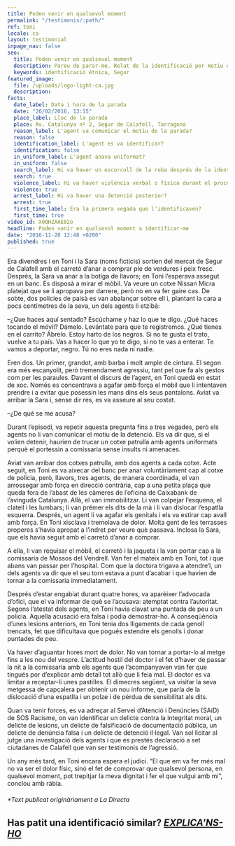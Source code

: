 ```yaml
---
title: Poden venir en qualsevol moment
permalink: "/testimonis/:path/"
ref: toni
locale: ca
layout: testimonial
inpage_nav: false
seo:
  title: Poden venir en qualsevol moment
  description: Pareu de parar-me. Relat de la identificació per motiu étnic al mercat de Segur de Calafell.
  keywords: identificació étnica, Segur
featured_image:
  file: /uploads/logo-light-ca.jpg
  description: 
facts:
  date_label: Data i hora de la parada
  date: "26/02/2016, 13:15"
  place_label: Lloc de la parada
  place: Av. Catalunya nº 2, Segur de Calafell, Tarragona
  reason_label: L'agent va comunicar el motiu de la parada?
  reason: false
  identification_label: L'agent es va identificar?
  identification: false
  in_uniform_label: L'agent anava uniformat?
  in_uniform: false
  search_label: Hi va haver un escorcoll de la roba després de la identificació?
  search: true
  violence_label: Hi va haver violència verbal o física durant el procediment d'identificació i registre?
  violence: true
  arrest_label: Hi va haver una detenció posterior?
  arrest: true
  first_time_label: Era la primera vegada que l'identificaven?
  first_time: true
video_id: X0QHZAAE82o
headline: Poden venir en qualsevol moment a identificar-me
date: "2016-11-20 12:48 +0200"
published: true
---
```

Era divendres i en Toni i la Sara (noms ficticis) sortien del mercat de Segur de Calafell amb el carretó d’anar a comprar ple de verdures i peix fresc. Després, la Sara va anar a la botiga de llavors; en Toni l’esperava assegut en un banc. Es disposà a mirar el mòbil. Va veure un cotxe Nissan Micra platejat que se li apropava per darrere, però no en va fer gaire cas. De sobte, dos policies de paisà es van abalançar sobre ell i, plantant la cara a pocs centímetres de la seva, un dels agents li etzibà:

–¿Que haces aquí sentado? Escúchame y haz lo que te digo. ¿Qué haces tocando el móvil? Dámelo. Levántate para que te registremos. ¿Qué tienes en el carrito? Ábrelo. Estoy harto de los negros. Si no te gusta el trato, vuelve a tu país. Vas a hacer lo que yo te digo, si no te vas a enterar. Te vamos a deportar, negro. Tú no eres nada ni nadie.

Eren dos. Un primer, grandot, amb barba i molt ample de cintura. El segon era més escanyolit, però tremendament agressiu, tant pel que fa als gestos com per les paraules. Davant el discurs de l’agent, en Toni quedà en estat de xoc. Només es concentrava a agafar amb força el mòbil que li intentaven prendre i a evitar que posessin les mans dins els seus pantalons. Aviat va arribar la Sara i, sense dir res, es va asseure al seu costat.

–¿De qué se me acusa?

Durant l’episodi, va repetir aquesta pregunta fins a tres vegades, però els agents no li van comunicar el motiu de la detenció. Els va dir que, si el volien detenir, haurien de trucar un cotxe patrulla amb agents uniformats perquè el portessin a comissaria sense insults ni amenaces.

Aviat van arribar dos cotxes patrulla, amb dos agents a cada cotxe. Acte seguit, en Toni es va aixecar del banc per anar voluntàriament cap al cotxe de policia, però, llavors, tres agents, de manera coordinada, el van arrossegar amb força en direcció contrària, cap a una petita plaça que queda fora de l’abast de les càmeres de l’oficina de Caixabank de l’avinguda Catalunya. Allà, el van immobilitzar. Li van colpejar l’esquena, el clatell i les lumbars; li van prémer els dits de la mà i li van dislocar l’espatlla esquerra. Després, un agent li va agafar els genitals i els va estirar cap avall amb força. En Toni xisclava i tremolava de dolor. Molta gent de les terrasses properes s’havia apropat a l’indret per veure què passava. Inclosa la Sara, que els havia seguit amb el carretó d’anar a comprar.

A ella, li van requisar el mòbil, el carretó i la jaqueta i la van portar cap a la comissaria de Mossos del Vendrell. Van fer el mateix amb en Toni, tot i que abans van passar per l’hospital. Com que la doctora trigava a atendre’l, un dels agents va dir que el seu torn estava a punt d’acabar i que havien de tornar a la comissaria immediatament.

Després d’estar engabiat durant quatre hores, va aparèixer l’advocada d’ofici, que el va informar de què se l’acusava: atemptat contra l’autoritat. Segons l’atestat dels agents, en Toni havia clavat una puntada de peu a un policia. Aquella acusació era falsa i podia demostrar-ho. A conseqüència d’unes lesions anteriors, en Toni tenia dos lligaments de cada genoll trencats, fet que dificultava que pogués estendre els genolls i donar puntades de peu.

Va haver d’aguantar hores mort de dolor. No van tornar a portar-lo al metge fins a les nou del vespre. L’actitud hostil del doctor i el fet d’haver de passar la nit a la comissaria amb els agents que l’acompanyaven van fer que tingués por d’explicar amb detall tot allò que li feia mal. El doctor es va limitar a receptar-li unes pastilles. El dimecres següent, va visitar la seva metgessa de capçalera per obtenir un nou informe, que parla de la dislocació d’una espatlla i un polze i de pèrdua de sensibilitat als dits.

Quan va tenir forces, es va adreçar al Servei d’Atenció i Denúncies (SAiD) de SOS Racisme, on van identificar un delicte contra la integritat moral, un delicte de lesions, un delicte de falsificació de documentació pública, un delicte de denúncia falsa i un delicte de detenció il·legal. Van sol·licitar al jutge una investigació dels agents i que es prestés declaració a set ciutadanes de Calafell que van ser testimonis de l’agressió.

Un any més tard, en Toni encara espera el judici. “El que em va fer més mal no va ser el dolor físic, sinó el fet de comprovar que qualsevol persona, en qualsevol moment, pot trepitjar la meva dignitat i fer el que vulgui amb mi”, conclou amb ràbia.

###### \*Text publicat originàriament a La Directa

## Has patit una identificació similar? [**_EXPLICA'NS-HO_**](https://www.pareudepararme.org/#report-incident)
